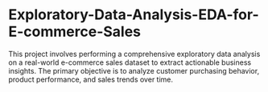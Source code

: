 # Exploratory-Data-Analysis-EDA-for-E-commerce-Sales
This project involves performing a comprehensive exploratory data analysis on a real-world e-commerce sales dataset to extract actionable business insights. The primary objective is to analyze customer purchasing behavior, product performance, and sales trends over time.
